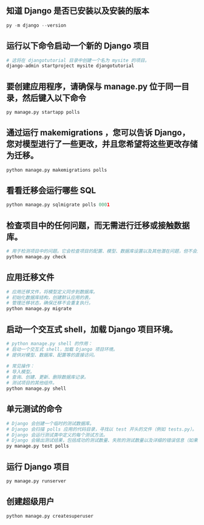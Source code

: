 ## 知道 Django 是否已安装以及安装的版本
```python
py -m django --version
```

## 运行以下命令启动一个新的 Django 项目
```python
# 这将在 djangotutorial 目录中创建一个名为 mysite 的项目。
django-admin startproject mysite djangotutorial
```

## 要创建应用程序，请确保与 manage.py 位于同一目录，然后键入以下命令
```python
py manage.py startapp polls
```

## 通过运行 makemigrations ，您可以告诉 Django，您对模型进行了一些更改，并且您希望将这些更改存储为迁移。
```python
python manage.py makemigrations polls
```

## 看看迁移会运行哪些 SQL
```python
python manage.py sqlmigrate polls 0001
```

## 检查项目中的任何问题，而无需进行迁移或接触数据库。
```python
# 用于检测项目中的问题。它会检查项目的配置、模型、数据库设置以及其他潜在问题，但不会对数据库进行任何操作。
python manage.py check
```

## 应用迁移文件
```python
# 应用迁移文件，将模型定义同步到数据库。
# 初始化数据库结构，创建默认应用的表。
# 管理迁移状态，确保迁移不会重复执行。
python manage.py migrate
```

## 启动一个交互式 shell，加载 Django 项目环境。
```python
# python manage.py shell 的作用：
# 启动一个交互式 shell，加载 Django 项目环境。
# 提供对模型、数据库、配置等的直接访问。

# 常见操作：
# 导入模型。
# 查询、创建、更新、删除数据库记录。
# 测试项目的其他组件。
python manage.py shell
```

## 单元测试的命令
```python
# Django 会创建一个临时的测试数据库。
# Django 会扫描 polls 应用的代码目录，寻找以 test 开头的文件（例如 tests.py）。
# Django 会运行测试类中定义的每个测试方法。
# Django 会输出测试结果，包括成功的测试数量、失败的测试数量以及详细的错误信息（如果有）。
py manage.py test polls
```

## 运行 Django 项目
```python
py manage.py runserver
```

## 创建超级用户
```python
python manage.py createsuperuser
```